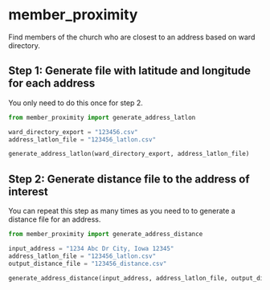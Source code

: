 # member_proximity
Find members of the church who are closest to an address based on ward directory.


## Step 1: Generate file with latitude and longitude for each address 

You only need to do this once for step 2.

```python
from member_proximity import generate_address_latlon

ward_directory_export = "123456.csv"
address_latlon_file = "123456_latlon.csv"

generate_address_latlon(ward_directory_export, address_latlon_file)
```

## Step 2: Generate distance file to the address of interest

You can repeat this step as many times as you need to to generate a distance file for an address.

```python
from member_proximity import generate_address_distance

input_address = "1234 Abc Dr City, Iowa 12345"
address_latlon_file = "123456_latlon.csv"
output_distance_file = "123456_distance.csv"

generate_address_distance(input_address, address_latlon_file, output_distance_file)
```